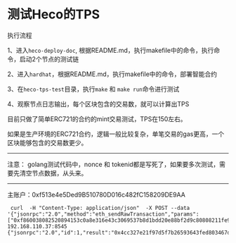 # 测试Heco的TPS



执行流程

1、进入`heco-deploy-doc`, 根据README.md，执行makefile中的命令，执行命令，启动2个节点的测试链

2、进入`hardhat`，根据README.md，执行makefile中的命令，部署智能合约

3、在`heco-tps-test`目录，执行`make` 和 `make run`命令进行测试

4、观察节点日志输出，每个区块包含的交易数，就可以计算出TPS



目前只做了简单ERC721的合约的mint交易测试，TPS在150左右。

如果是生产环境的ERC721合约，逻辑一般比较复杂，单笔交易的gas更高，一个区块能够包含的交易数更少。


---

注意： golang测试代码中，nonce 和 tokenid都是写死了，如果要多次测试，需要先清空节点数据，从头来。



---

主账户：0xf513e4e5Ded9B510780D016c482fC158209DE9AA



```
 curl  -H "Content-Type: application/json"  -X POST --data '{"jsonrpc":"2.0","method":"eth_sendRawTransaction","params":["0xf860038082520894153c0a8e316e43c3069537b8d1bdd20e88bf2d9c80808211fe9f2f01943f1b55e0569aac61ebf462356a6e8eab8884bc17e37bb28ab0478bd5a04632f40f084d7b3e1b9b82343d5f22075d8aea559f0b3a53698c710c681712a8"],"id":1}' 192.168.110.37:8545
{"jsonrpc":"2.0","id":1,"result":"0x4cc327e21f97d5f7b26593643fed803467de0b63b1bd53f32d67724f52a136c0"}

```